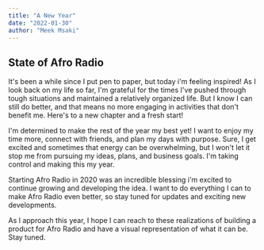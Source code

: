 ```yaml
---
title: "A New Year"
date: "2022-01-30"
author: "Meek Msaki"
---
```


## State of Afro Radio

It's been a while since I put pen to paper, but today i'm feeling inspired! As I look back on my life so far, I'm grateful for the times I've pushed through tough situations and maintained a relatively organized life. But I know I can still do better, and that means no more engaging in activities that don't benefit me. Here's to a new chapter and a fresh start!

I'm determined to make the rest of the year my best yet! I want to enjoy my time more, connect with friends, and plan my days with purpose. Sure, I get excited and sometimes that energy can be overwhelming, but I won't let it stop me from pursuing my ideas, plans, and business goals. I'm taking control and making this my year.

Starting Afro Radio in 2020 was an incredible blessing i'm excited to continue growing and developing the idea. I want to do everything I can to make Afro Radio even better, so stay tuned for updates and exciting new developments.

As I approach this year, I hope I can reach to these realizations of building a product for Afro Radio and have a visual representation of what it can be. Stay tuned.
